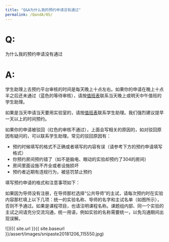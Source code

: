 ```yaml
---
title: "Q&A为什么我的预约申请没有通过"
permalink: /QandA/05/
---
```


# Q:

为什么我的预约申请没有通过

# A:

学生助理上去预约平台审核的时间是每天晚上十点左右。如果你的申请在晚上十点半之后还未通过（蓝色的等待审核），请按[值班表](https://neutrino3316.github.io/balyspusys/docs/rota/)联系当天晚上或明天中午值班的学生助理。

如果是当天申请当天要用实验室的，请按[值班表](https://neutrino3316.github.io/balyspusys/docs/rota/)联系学生助理。我们强烈建议提早一天以上的时间预约。

如果你的申请被驳回（红色的审核不通过），上面会写相关的原因的，如对驳回原因有疑问的，可以联系学生助理。常见的驳回原因有：

- 预约时候填写的格式不正确或者填写的内容有误（请参考下方的预约申请填写格式）
- 你预约房间预约错了（如不是脑电、眼动的实验却预约了304的房间）
- 房间里面设施不齐全或者设施损坏
- 预约者近期有违规行为，被惩罚禁止预约

填写预约申请的格式和注意事项如下：

如果因为导师没有注册，在导师那栏选择“公共导师”的主试，请每次预约时在实验内容那栏填上以下几项：统一的实验名称、导师的名字和主试名单（如图所示），否则不予通过。如果是课程项目，也请注明课程名称。课题组内部、同一个实验的主试之间请充分交流沟通，统一用语，例如实验的名称需要统一，以免沟通期间出现误解。

![]({{ site.url }}{{ site.baseurl }}/assert/images/snipaste20181206_115550.jpg)